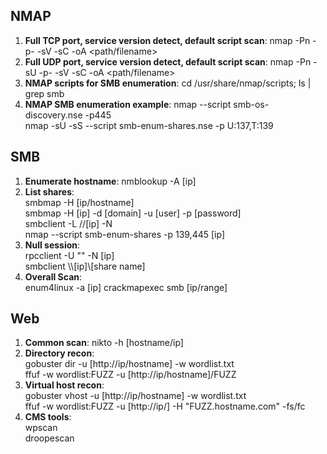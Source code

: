 ## NMAP
1) **Full TCP port, service version detect, default script scan**: nmap -Pn -p- -sV -sC <IP> -oA <path/filename>    
2) **Full UDP port, service version detect, default script scan**: nmap -Pn -sU -p- -sV -sC <IP> -oA <path/filename>    
3) **NMAP scripts for SMB enumeration**: cd /usr/share/nmap/scripts; ls |  grep smb    
4) **NMAP SMB enumeration example**: nmap --script smb-os-discovery.nse -p445 <target>    
                                     nmap -sU -sS --script smb-enum-shares.nse -p U:137,T:139 <host>    
## SMB
1) **Enumerate hostname**: nmblookup -A [ip]    
2) **List shares**:    
      smbmap -H [ip/hostname]    
      smbmap -H [ip] -d [domain] -u [user] -p [password]    
      smbclient -L //[ip] -N    
      nmap --script smb-enum-shares -p 139,445 [ip]    
3) **Null session**:    
      rpcclient -U "" -N [ip]    
      smbclient \\\\[ip]\\[share name]    
4) **Overall Scan**:    
      enum4linux -a [ip]
      crackmapexec smb [ip/range]
## Web
1) **Common scan**:
   nikto -h [hostname/ip]
2) **Directory recon**:     
    gobuster dir -u [http://ip/hostname] -w wordlist.txt    
    ffuf -w wordlist:FUZZ -u [http://ip/hostname]/FUZZ    
3) **Virtual host recon**:     
    gobuster vhost -u [http://ip/hostname] -w wordlist.txt    
    ffuf -w wordlist:FUZZ -u [http://ip/] -H "FUZZ.hostname.com" -fs/fc    
4) **CMS tools**:    
    wpscan    
    droopescan    
